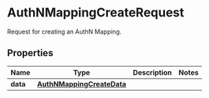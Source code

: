 # AuthNMappingCreateRequest

Request for creating an AuthN Mapping.

## Properties

| Name     | Type                                                    | Description | Notes |
| -------- | ------------------------------------------------------- | ----------- | ----- |
| **data** | [**AuthNMappingCreateData**](AuthNMappingCreateData.md) |             |
